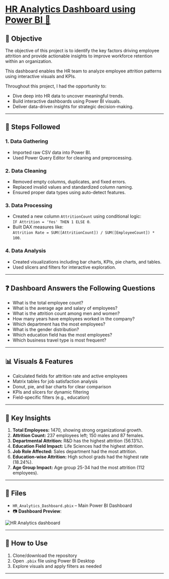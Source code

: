 # [HR Analytics Dashboard using Power BI 🔗](https://drive.google.com/file/d/1h30yQ-tukzdef7TLYNqnkKJKS_5BZZmr/view?usp=sharing)

## 🎯 Objective

The objective of this project is to identify the key factors driving employee attrition and provide actionable insights to improve workforce retention within an organization.

This dashboard enables the HR team to analyze employee attrition patterns using interactive visuals and KPIs.

Throughout this project, I had the opportunity to:

- Dive deep into HR data to uncover meaningful trends.
- Build interactive dashboards using Power BI visuals.
- Deliver data-driven insights for strategic decision-making.

---

## 🔄 Steps Followed


### 1. **Data Gathering**
- Imported raw CSV data into Power BI.
- Used Power Query Editor for cleaning and preprocessing.

### 2. **Data Cleaning**
- Removed empty columns, duplicates, and fixed errors.
- Replaced invalid values and standardized column naming.
- Ensured proper data types using auto-detect features.

### 3. **Data Processing**
- Created a new column `AttritionCount` using conditional logic:  
  `IF Attrition = 'Yes' THEN 1 ELSE 0`.
- Built DAX measures like:  
  `Attrition Rate = SUM([AttritionCount]) / SUM([EmployeeCount]) * 100`.

### 4. **Data Analysis**
- Created visualizations including bar charts, KPIs, pie charts, and tables.
- Used slicers and filters for interactive exploration.

---

## ❓ Dashboard Answers the Following Questions

- What is the total employee count?
- What is the average age and salary of employees?
- What is the attrition count among men and women?
- How many years have employees worked in the company?
- Which department has the most employees?
- What is the gender distribution?
- Which education field has the most employees?
- Which business travel type is most frequent?

---

## 📊 Visuals & Features

- Calculated fields for attrition rate and active employees
- Matrix tables for job satisfaction analysis
- Donut, pie, and bar charts for clear comparison
- KPIs and slicers for dynamic filtering
- Field-specific filters (e.g., education)

---

## 🧠 Key Insights

1. **Total Employees:** 1470, showing strong organizational growth.
2. **Attrition Count:** 237 employees left; 150 males and 87 females.
3. **Departmental Attrition:** R&D has the highest attrition (56.13%).
4. **Education Field Impact:** Life Sciences had the highest attrition.
5. **Job Role Affected:** Sales department had the most attrition.
6. **Education-wise Attrition:** High school grads had the highest rate (18.24%).
7. **Age Group Impact:** Age group 25-34 had the most attrition (112 employees).

---

## 📁 Files

- `HR_Analytics_Dashboard.pbix` – Main Power BI Dashboard  
- 📷 **Dashboard Preview**:

![HR Analytics dashboard](https://github.com/Sanyarastogi28/HR-Analytics-Dashboard-using-Power-BI-/assets/96762852/b3e1391f-053b-45fa-8c0a-194edb4a40b8)

---

## 📌 How to Use

1. Clone/download the repository
2. Open `.pbix` file using Power BI Desktop
3. Explore visuals and apply filters as needed

---


<!-- Commit on 2025-05-25T10:00:00 -->
<!-- Commit on 2025-05-30T10:00:00 -->
